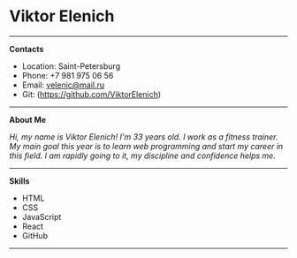 # Viktor Elenich

***

**Contacts**

* Location: Saint-Petersburg
* Phone: +7 981 975 06 56
* Email: velenic@mail.ru
* Git: (https://github.com/ViktorElenich)

***

**About Me**

_Hi, my name is Viktor Elenich! I'm 33 years old. I work as a fitness trainer. My main goal this year is to learn web programming and start my career in this field. I am rapidly going to it, my discipline and confidence helps me._

***

**Skills**

* HTML
* CSS
* JavaScript
* React
* GitHub

***
